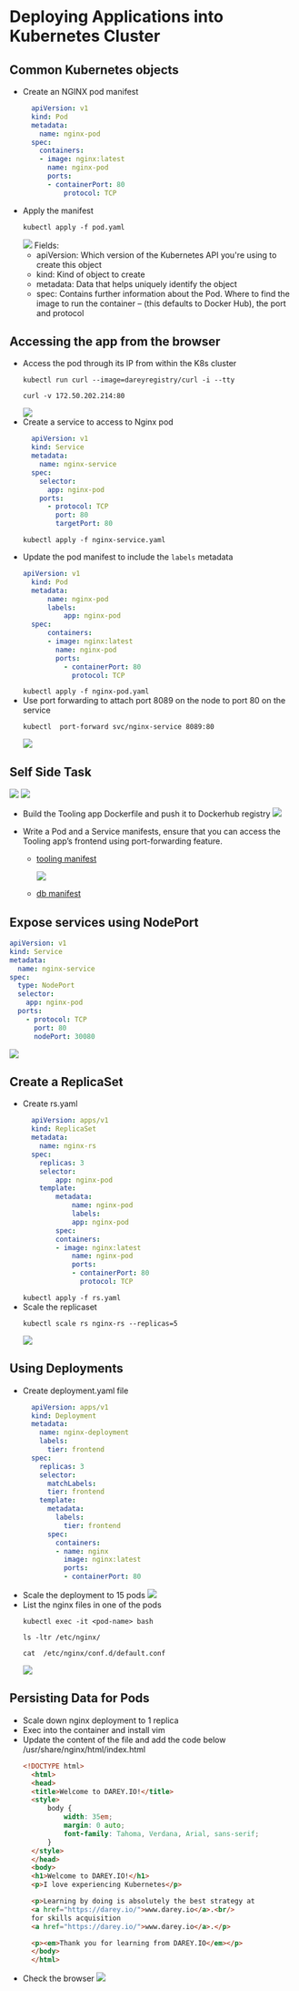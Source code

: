 # Deploying Applications into Kubernetes Cluster

## Common Kubernetes objects
- Create an NGINX pod manifest
  ```yaml
    apiVersion: v1
    kind: Pod
    metadata:
      name: nginx-pod
    spec:
      containers:
      - image: nginx:latest
        name: nginx-pod
        ports:
        - containerPort: 80
            protocol: TCP
  ```
- Apply the manifest
  ```
  kubectl apply -f pod.yaml
  ```
  ![](./Images/nginxpod.png)
Fields:
  - apiVersion: Which version of the Kubernetes API you're using to create this object
  - kind: Kind of object to create
  - metadata: Data that helps uniquely identify the object
  - spec: Contains further information about the Pod. Where to find the image to run the container – (this defaults to Docker Hub), the port and protocol

## Accessing the app from the browser
- Access the pod through its IP from within the K8s cluster
  ```
  kubectl run curl --image=dareyregistry/curl -i --tty
  ```
  ```
  curl -v 172.50.202.214:80
  ```
  ![](./Images/curlpod.png)
- Create a service to access to Nginx pod
  ```yaml
    apiVersion: v1
    kind: Service
    metadata:
      name: nginx-service
    spec:
      selector:
        app: nginx-pod 
      ports:
        - protocol: TCP
          port: 80
          targetPort: 80
  ```
  ```
  kubectl apply -f nginx-service.yaml
  ```
- Update the pod manifest to include the `labels` metadata
  ```yaml
  apiVersion: v1
    kind: Pod
    metadata:
        name: nginx-pod
        labels:
            app: nginx-pod  
    spec:
        containers:
        - image: nginx:latest
          name: nginx-pod
          ports:
            - containerPort: 80
              protocol: TCP
  ```
  `kubectl apply -f nginx-pod.yaml`
- Use port forwarding to attach port 8089 on the node to port 80 on the service
  ```
  kubectl  port-forward svc/nginx-service 8089:80
  ```
  ![](./Images/portforward.png)

## Self Side Task
![](./Images/tooling-port-forward.png)
![](./Images/tooling.png)

- Build the Tooling app Dockerfile and push it to Dockerhub registry
  ![](./Images/push.png)

- Write a Pod and a Service manifests, ensure that you can access the Tooling app’s frontend using port-forwarding feature.
  - [tooling manifest](tooling.yaml)

    ![](./Images/tooling-port-forward.png)


  - [db manifest](db.yaml)


## Expose services using NodePort
```yaml
apiVersion: v1
kind: Service
metadata:
  name: nginx-service
spec:
  type: NodePort
  selector:
    app: nginx-pod
  ports:
    - protocol: TCP
      port: 80
      nodePort: 30080
```
![](./Images/nginxsvc.png)
## Create a ReplicaSet
- Create rs.yaml
  ```yaml
    apiVersion: apps/v1
    kind: ReplicaSet
    metadata:
      name: nginx-rs
    spec:
      replicas: 3
      selector:
          app: nginx-pod
      template:
          metadata:
              name: nginx-pod
              labels:
              app: nginx-pod
          spec:
          containers:
          - image: nginx:latest
              name: nginx-pod
              ports:
              - containerPort: 80
                protocol: TCP
  ```
  `kubectl apply -f rs.yaml`
- Scale the replicaset
  ```
  kubectl scale rs nginx-rs --replicas=5
  ```
  ![](./Images/rspods.png)

## Using Deployments
- Create deployment.yaml file
  ```yaml
    apiVersion: apps/v1
    kind: Deployment
    metadata:
      name: nginx-deployment
      labels:
        tier: frontend
    spec:
      replicas: 3
      selector:
        matchLabels:
        tier: frontend
      template:
        metadata:
          labels:
            tier: frontend
        spec:
          containers:
          - name: nginx
            image: nginx:latest
            ports:
            - containerPort: 80
  ```
- Scale the deployment to 15 pods
  ![](./Images/deployment.png)
- List the nginx files in one of the pods
  ```
  kubectl exec -it <pod-name> bash
  ```
  ```
  ls -ltr /etc/nginx/
  ```
  ```
  cat  /etc/nginx/conf.d/default.conf 
  ```
  ![](./Images/podexec.png)

## Persisting Data for Pods
- Scale down nginx deployment to 1 replica
- Exec into the container and install vim
- Update the content of the file and add the code below /usr/share/nginx/html/index.html
  ```html
  <!DOCTYPE html>
    <html>
    <head>
    <title>Welcome to DAREY.IO!</title>
    <style>
        body {
            width: 35em;
            margin: 0 auto;
            font-family: Tahoma, Verdana, Arial, sans-serif;
        }
    </style>
    </head>
    <body>
    <h1>Welcome to DAREY.IO!</h1>
    <p>I love experiencing Kubernetes</p>

    <p>Learning by doing is absolutely the best strategy at 
    <a href="https://darey.io/">www.darey.io</a>.<br/>
    for skills acquisition
    <a href="https://darey.io/">www.darey.io</a>.</p>

    <p><em>Thank you for learning from DAREY.IO</em></p>
    </body>
    </html>
  ```
- Check the browser
  ![](./Images/deployment.png)
